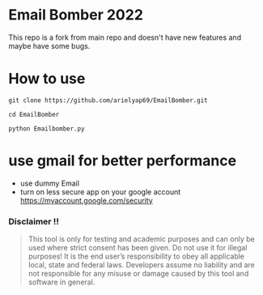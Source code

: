# Email Bomber 2022
This repo is a fork from main repo and doesn't have new features and maybe have some bugs.


# How to use
```
git clone https://github.com/arielyap69/EmailBomber.git
```

```
cd EmailBomber
```

```
python Emailbomber.py
```

# use gmail for better performance
- use dummy Email
- turn on less secure app on your google account https://myaccount.google.com/security


### Disclaimer !!

> This tool is only for testing and academic purposes and can only be used where strict consent has been given. Do not use it for
> illegal purposes! It is the end user’s responsibility to obey all applicable local, state and federal laws. Developers assume no
> liability and are not responsible for any misuse or damage caused by this tool and software in general.
